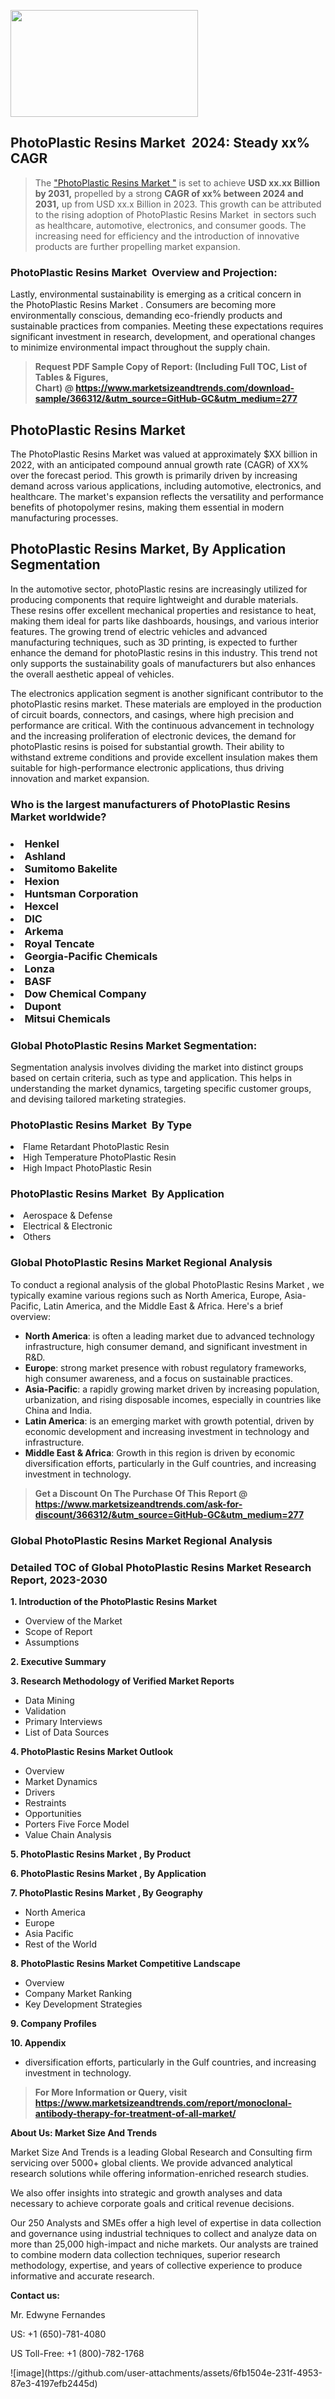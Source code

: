 <p><img class="alignnone size-medium wp-image-20088" src="https://ffe5etoiles.com/wp-content/uploads/2024/12/MST1-300x171.png" alt="" width="300" height="171" /></p><h2 id="ember46" class="ember-view reader-text-block__heading-2">PhotoPlastic Resins Market &nbsp;2024: Steady&nbsp;xx% CAGR</h2><blockquote id="ember47" class="ember-view reader-text-block__blockquote">The&nbsp;<a class="app-aware-link " href="https://www.marketsizeandtrends.com/download-sample/366312/&utm_source=GitHub-GC&utm_medium=277" target="_blank" data-test-app-aware-link="">"PhotoPlastic Resins Market "</a>&nbsp;is set to achieve&nbsp;<strong>USD&nbsp;xx.xx&nbsp;Billion by 2031,</strong>&nbsp;propelled by a strong&nbsp;<strong>CAGR of&nbsp;xx% between 2024 and 2031,</strong>&nbsp;up from USD xx.x Billion in 2023. This growth can be attributed to the rising adoption of&nbsp;PhotoPlastic Resins Market &nbsp;in sectors such as healthcare, automotive, electronics, and consumer goods. The increasing need for efficiency and the introduction of innovative products are further propelling market expansion.</blockquote><h3 id="ember48" class="ember-view reader-text-block__heading-3">PhotoPlastic Resins Market &nbsp;Overview and Projection:</h3><p id="ember49" class="ember-view reader-text-block__paragraph">Lastly, environmental sustainability is emerging as a critical concern in the&nbsp;PhotoPlastic Resins Market . Consumers are becoming more environmentally conscious, demanding eco-friendly products and sustainable practices from companies. Meeting these expectations requires significant investment in research, development, and operational changes to minimize environmental impact throughout the supply chain.</p><blockquote id="ember50" class="ember-view reader-text-block__blockquote"><strong>Request PDF Sample Copy of Report: (Including Full TOC, List of Tables &amp; Figures, Chart)&nbsp;@&nbsp;<strong><a href="https://www.marketsizeandtrends.com/download-sample/366312/&utm_source=GitHub-GC&utm_medium=277" target="_blank">https://www.marketsizeandtrends.com/download-sample/366312/&utm_source=GitHub-GC&utm_medium=277</a></strong></strong></blockquote><h3 class=""> <h2>PhotoPlastic Resins Market</h2><p>The PhotoPlastic Resins Market was valued at approximately $XX billion in 2022, with an anticipated compound annual growth rate (CAGR) of XX% over the forecast period. This growth is primarily driven by increasing demand across various applications, including automotive, electronics, and healthcare. The market's expansion reflects the versatility and performance benefits of photopolymer resins, making them essential in modern manufacturing processes.</p><h2>PhotoPlastic Resins Market, By Application Segmentation</h2><p>In the automotive sector, photoPlastic resins are increasingly utilized for producing components that require lightweight and durable materials. These resins offer excellent mechanical properties and resistance to heat, making them ideal for parts like dashboards, housings, and various interior features. The growing trend of electric vehicles and advanced manufacturing techniques, such as 3D printing, is expected to further enhance the demand for photoPlastic resins in this industry. This trend not only supports the sustainability goals of manufacturers but also enhances the overall aesthetic appeal of vehicles.</p><p>The electronics application segment is another significant contributor to the photoPlastic resins market. These materials are employed in the production of circuit boards, connectors, and casings, where high precision and performance are critical. With the continuous advancement in technology and the increasing proliferation of electronic devices, the demand for photoPlastic resins is poised for substantial growth. Their ability to withstand extreme conditions and provide excellent insulation makes them suitable for high-performance electronic applications, thus driving innovation and market expansion.</p></h3><h3 id="" class="">Who is the largest manufacturers of&nbsp;PhotoPlastic Resins Market  worldwide?</h3><h3 class=""></Li><Li>Henkel</Li><Li> Ashland</Li><Li> Sumitomo Bakelite</Li><Li> Hexion</Li><Li> Huntsman Corporation</Li><Li> Hexcel</Li><Li> DIC</Li><Li> Arkema</Li><Li> Royal Tencate</Li><Li> Georgia-Pacific Chemicals</Li><Li> Lonza</Li><Li> BASF</Li><Li> Dow Chemical Company</Li><Li> Dupont</Li><Li> Mitsui Chemicals</h3><h3 id="ember53" class="ember-view reader-text-block__heading-3">Global&nbsp;PhotoPlastic Resins Market  Segmentation:</h3><p id="ember54" class="ember-view reader-text-block__paragraph">Segmentation analysis involves dividing the market into distinct groups based on certain criteria, such as type and application. This helps in understanding the market dynamics, targeting specific customer groups, and devising tailored marketing strategies.</p><h3 id="" class="">PhotoPlastic Resins Market &nbsp;By Type</h3><p></Li><Li>Flame Retardant PhotoPlastic Resin</Li><Li> High Temperature PhotoPlastic Resin</Li><Li> High Impact PhotoPlastic Resin</p><h3 id="" class="">PhotoPlastic Resins Market &nbsp;By Application</h3><p class=""></Li><Li>Aerospace & Defense</Li><Li> Electrical & Electronic</Li><Li> Others</p><h3 id="ember62" class="ember-view reader-text-block__heading-3">Global PhotoPlastic Resins Market  Regional Analysis</h3><p id="ember63" class="ember-view reader-text-block__paragraph">To conduct a regional analysis of the global PhotoPlastic Resins Market , we typically examine various regions such as North America, Europe, Asia-Pacific, Latin America, and the Middle East &amp; Africa. Here's a brief overview:</p><ul><li><strong>North America</strong>: is often a leading market due to advanced technology infrastructure, high consumer demand, and significant investment in R&amp;D.</li><li><strong>Europe</strong>: strong market presence with robust regulatory frameworks, high consumer awareness, and a focus on sustainable practices.</li><li><strong>Asia-Pacific</strong>: a rapidly growing market driven by increasing population, urbanization, and rising disposable incomes, especially in countries like China and India.</li><li><strong>Latin America</strong>: is an emerging market with growth potential, driven by economic development and increasing investment in technology and infrastructure.</li><li><strong>Middle East &amp; Africa</strong>: Growth in this region is driven by economic diversification efforts, particularly in the Gulf countries, and increasing investment in technology.</li></ul><blockquote id="ember61" class="ember-view reader-text-block__blockquote"><strong>Get a Discount On The Purchase Of This Report @ <strong><a href="https://html-cleaner.com/" target="">https://www.marketsizeandtrends.com/ask-for-discount/366312/&utm_source=GitHub-GC&utm_medium=277</a></strong></strong></blockquote><h3 id="ember62" class="ember-view reader-text-block__heading-3">Global PhotoPlastic Resins Market  Regional Analysis</h3><h3 id="" class="">Detailed TOC of Global PhotoPlastic Resins Market  Research Report, 2023-2030</h3><p id="" class=""><strong>1. Introduction of the PhotoPlastic Resins Market </strong></p><ul><li>Overview of the Market</li><li>Scope of Report</li><li>Assumptions</li></ul><p id="" class=""><strong>2. Executive Summary</strong></p><p id="" class=""><strong>3. Research Methodology of Verified Market Reports</strong></p><ul><li>Data Mining</li><li>Validation</li><li>Primary Interviews</li><li>List of Data Sources</li></ul><p id="" class=""><strong>4. PhotoPlastic Resins Market  Outlook</strong></p><ul><li>Overview</li><li>Market Dynamics</li><li>Drivers</li><li>Restraints</li><li>Opportunities</li><li>Porters Five Force Model</li><li>Value Chain Analysis</li></ul><p id="" class=""><strong>5. PhotoPlastic Resins Market , By Product</strong></p><p id="" class=""><strong>6. PhotoPlastic Resins Market , By Application</strong></p><p id="" class=""><strong>7. PhotoPlastic Resins Market , By Geography</strong></p><ul><li>North America</li><li>Europe</li><li>Asia Pacific</li><li>Rest of the World</li></ul><p id="" class=""><strong>8. PhotoPlastic Resins Market  Competitive Landscape</strong></p><ul><li>Overview</li><li>Company Market Ranking</li><li>Key Development Strategies</li></ul><p id="" class=""><strong>9. Company Profiles</strong></p><p id="" class=""><strong>10. Appendix</strong></p><ul><li>diversification efforts, particularly in the Gulf countries, and increasing investment in technology.</li></ul><blockquote id="ember65" class="ember-view reader-text-block__blockquote"><strong>For More Information or Query, visit <strong><strong><a href="https://html-cleaner.com/" target="">https://www.marketsizeandtrends.com/report/monoclonal-antibody-therapy-for-treatment-of-all-market/</a></strong></strong></strong></blockquote><p id="" class=""><strong>About Us: Market Size And Trends</strong></p><p id="" class="">Market Size And Trends is a leading Global Research and Consulting firm servicing over 5000+ global clients. We provide advanced analytical research solutions while offering information-enriched research studies.</p><p id="" class="">We also offer insights into strategic and growth analyses and data necessary to achieve corporate goals and critical revenue decisions.</p><p id="" class="">Our 250 Analysts and SMEs offer a high level of expertise in data collection and governance using industrial techniques to collect and analyze data on more than 25,000 high-impact and niche markets. Our analysts are trained to combine modern data collection techniques, superior research methodology, expertise, and years of collective experience to produce informative and accurate research.</p><p id="" class=""><strong>Contact us:</strong></p><p id="" class="">Mr. Edwyne Fernandes</p><p id="" class="">US: +1 (650)-781-4080</p><p id="" class="">US Toll-Free: +1 (800)-782-1768</p>
![image](https://github.com/user-attachments/assets/6fb1504e-231f-4953-87e3-4197efb2445d)
